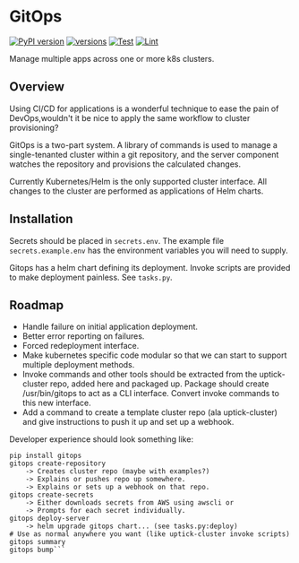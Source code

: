 # GitOps
[![PyPI version](https://badge.fury.io/py/gitops.svg)](https://pypi.org/project/gitops/)
[![versions](https://img.shields.io/pypi/pyversions/gitops.svg)](https://pypi.org/project/gitops/)
[![Test](https://github.com/uptick/gitops/workflows/Test/badge.svg)](https://github.com/uptick/gitops/actions?query=workflow%3ATest)
[![Lint](https://github.com/uptick/gitops/workflows/Lint/badge.svg)](https://github.com/uptick/gitops/actions?query=workflow%3ALint)

Manage multiple apps across one or more k8s clusters.

## Overview

Using CI/CD for applications is a wonderful technique to ease the pain of DevOps,wouldn't it be nice to apply the same workflow to cluster provisioning?

GitOps is a two-part system. A library of commands is used to manage a
single-tenanted cluster within a git repository, and the server component watches
the repository and provisions the calculated changes.

Currently Kubernetes/Helm is the only supported cluster interface. All changes
to the cluster are performed as applications of Helm charts.

## Installation

Secrets should be placed in `secrets.env`. The example file `secrets.example.env` has the environment variables you will need to supply.

Gitops has a helm chart defining its deployment. Invoke scripts are provided to make deployment painless. See `tasks.py`.

## Roadmap

 * Handle failure on initial application deployment.
 * Better error reporting on failures.
 * Forced redeployment interface.
 * Make kubernetes specific code modular so that we can start to support multiple deployment methods.
 * Invoke commands and other tools should be extracted from the uptick-cluster repo, added here and packaged up. Package should create /usr/bin/gitops to act as a CLI interface. Convert invoke commands to this new interface.
 * Add a command to create a template cluster repo (ala uptick-cluster) and give instructions to push it up and set up a webhook.

Developer experience should look something like:
```
pip install gitops
gitops create-repository
    -> Creates cluster repo (maybe with examples?)
    -> Explains or pushes repo up somewhere.
    -> Explains or sets up a webhook on that repo.
gitops create-secrets
    -> Either downloads secrets from AWS using awscli or
    -> Prompts for each secret individually.
gitops deploy-server
    -> helm upgrade gitops chart... (see tasks.py:deploy)
# Use as normal anywhere you want (like uptick-cluster invoke scripts)
gitops summary
gitops bump```
